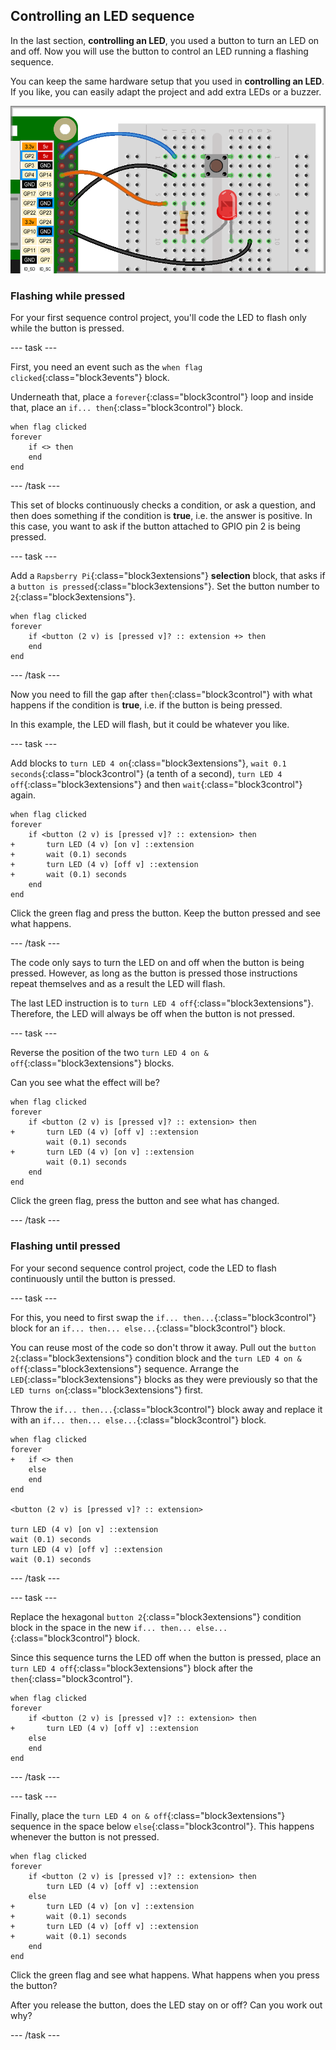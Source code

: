 ## Controlling an LED sequence

In the last section, **controlling an LED**, you used a button to turn an LED on and off. Now you will use the button to control an LED running a flashing sequence.

You can keep the same hardware setup that you used in **controlling an LED**. If you like, you can easily adapt the project and add extra LEDs or a buzzer.

![Button and LED circuits](images/controlSequence_buttonAndLED.png)

### Flashing while pressed

For your first sequence control project, you'll code the LED to flash only while the button is pressed.

--- task ---

First, you need an event such as the `when flag clicked`{:class="block3events"} block.

Underneath that, place a `forever`{:class="block3control"} loop and inside that, place an `if... then`{:class="block3control"} block.

```blocks3
when flag clicked
forever
    if <> then
    end
end
```

--- /task ---

This set of blocks continuously checks a condition, or ask a question, and then does something if the condition is **true**, i.e. the answer is positive. In this case, you want to ask if the button attached to GPIO pin 2 is being pressed.

--- task ---

Add a `Rapsberry Pi`{:class="block3extensions"} **selection** block, that asks if a `button is pressed`{:class="block3extensions"}. Set the button number to `2`{:class="block3extensions"}.

```blocks3
when flag clicked
forever
    if <button (2 v) is [pressed v]? :: extension +> then
    end
end
```

--- /task ---

Now you need to fill the gap after `then`{:class="block3control"} with what happens if the condition is **true**, i.e. if the button is being pressed.

In this example, the LED will flash, but it could be whatever you like.

--- task ---

Add blocks to `turn LED 4 on`{:class="block3extensions"}, `wait 0.1 seconds`{:class="block3control"} (a tenth of a second), `turn LED 4 off`{:class="block3extensions"} and then `wait`{:class="block3control"} again.

```blocks3
when flag clicked
forever
    if <button (2 v) is [pressed v]? :: extension> then
+       turn LED (4 v) [on v] ::extension
+       wait (0.1) seconds
+       turn LED (4 v) [off v] ::extension
+       wait (0.1) seconds
    end
end
```

Click the green flag and press the button. Keep the button pressed and see what happens.

--- /task ---

The code only says to turn the LED on and off when the button is being pressed. However, as long as the button is pressed those instructions repeat themselves and as a result the LED will flash.

The last LED instruction is to `turn LED 4 off`{:class="block3extensions"}. Therefore, the LED will always be off when the button is not  pressed.

--- task ---

Reverse the position of the two `turn LED 4 on & off`{:class="block3extensions"} blocks.

Can you see what the effect will be?

```blocks3
when flag clicked
forever
    if <button (2 v) is [pressed v]? :: extension> then
+       turn LED (4 v) [off v] ::extension
        wait (0.1) seconds
+       turn LED (4 v) [on v] ::extension
        wait (0.1) seconds
    end
end
```

Click the green flag, press the button and see what has changed.

--- /task ---

### Flashing until pressed

For your second sequence control project, code the LED to flash continuously until the button is pressed.

--- task ---

For this, you need to first swap the `if... then...`{:class="block3control"} block for an `if... then... else...`{:class="block3control"} block.

You can reuse most of the code so don't throw it away. Pull out the `button 2`{:class="block3extensions"} condition block and the `turn LED 4 on & off`{:class="block3extensions"} sequence. Arrange the `LED`{:class="block3extensions"} blocks as they were previously so that the `LED turns on`{:class="block3extensions"} first.

Throw the `if... then...`{:class="block3control"} block away and replace it with an `if... then... else...`{:class="block3control"} block.

```blocks3
when flag clicked
forever
+   if <> then
    else
    end
end

<button (2 v) is [pressed v]? :: extension>

turn LED (4 v) [on v] ::extension
wait (0.1) seconds
turn LED (4 v) [off v] ::extension
wait (0.1) seconds
```

--- /task ---

--- task ---

Replace the hexagonal `button 2`{:class="block3extensions"} condition block in the space in the new `if... then... else...`{:class="block3control"} block.

Since this sequence turns the LED off when the button is pressed, place an `turn LED 4 off`{:class="block3extensions"} block after the `then`{:class="block3control"}.

```blocks3
when flag clicked
forever
    if <button (2 v) is [pressed v]? :: extension> then
+       turn LED (4 v) [off v] ::extension
    else
    end
end
```

--- /task ---

--- task ---

Finally, place the `turn LED 4 on & off`{:class="block3extensions"} sequence in the space below `else`{:class="block3control"}. This happens whenever the button is not pressed.

```blocks3
when flag clicked
forever
    if <button (2 v) is [pressed v]? :: extension> then
        turn LED (4 v) [off v] ::extension
    else
+       turn LED (4 v) [on v] ::extension
+       wait (0.1) seconds
+       turn LED (4 v) [off v] ::extension
+       wait (0.1) seconds       
    end     
end
```

Click the green flag and see what happens. What happens when you press the button? 

After you release the button, does the LED stay on or off? Can you work out why?

--- /task ---
